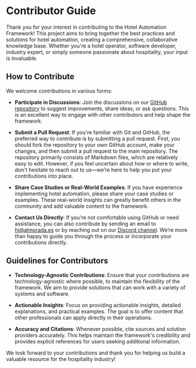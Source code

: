 # Contributor Guide

Thank you for your interest in contributing to the Hotel Automation Framework! This project aims to bring together the best practices and solutions for hotel automation, creating a comprehensive, collaborative knowledge base. Whether you're a hotel operator, software developer, industry expert, or simply someone passionate about hospitality, your input is invaluable.

## How to Contribute

We welcome contributions in various forms:

- **Participate in Discussions**: Join the discussions on our [GitHub repository](https://github.com/almorada/hotel-automation-framework/discussions) to suggest improvements, share ideas, or ask questions. This is an excellent way to engage with other contributors and help shape the framework.

- **Submit a Pull Request**: If you're familiar with Git and GitHub, the preferred way to contribute is by submitting a pull request. First, you should fork the repository to your own GitHub account, make your changes, and then submit a pull request to the main repository. The repository primarily consists of Markdown files, which are relatively easy to edit. However, if you feel uncertain about how or where to write, don't hesitate to reach out to us—we’re here to help you put your contributions into place.

- **Share Case Studies or Real-World Examples**: If you have experience implementing hotel automation, please share your case studies or examples. These real-world insights can greatly benefit others in the community and add valuable content to the framework.

- **Contact Us Directly**: If you're not comfortable using GitHub or need assistance, you can also contribute by sending an email to hi@almorada.es or by reaching out on our [Discord channel](https://discord.gg/jqkaypNE). We’re more than happy to guide you through the process or incorporate your contributions directly.

## Guidelines for Contributors

- **Technology-Agnostic Contributions**: Ensure that your contributions are technology-agnostic where possible, to maintain the flexibility of the framework. We aim to provide solutions that can work with a variety of systems and software.

- **Actionable Insights**: Focus on providing actionable insights, detailed explanations, and practical examples. The goal is to offer content that other professionals can apply directly in their operations.

- **Accuracy and Citations**: Whenever possible, cite sources and solution providers accurately. This helps maintain the framework's credibility and provides explicit references for users seeking additional information.

We look forward to your contributions and thank you for helping us build a valuable resource for the hospitality industry!
